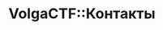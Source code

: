 ---
title: VolgaCTF::Контакты
main: ГЛАВНАЯ
ctf: ТЕКУЩИЕ СОРЕВНОВАНИЯ
contacts: КОНТАКТЫ
contacts_header_main: КАК С НАМИ
contacts_header_sub: СВЯЗАТЬСЯ
social_header_main: СЛЕДИТЬ ЗА
social_header_sub: НОВОСТЯМИ
about_invite_text: Вопросы по участию в соревнованиях - [invite@volgactf.ru](mailto:invite@volgactf.ru)
about_tribune_text: Предложить лекцию/семинар - [speakers@volgactf.ru](mailto:speakers@volgactf.ru)
about_partners_text: Предложить сотрудничество - [partners@volgactf.ru](mailto:partners@volgactf.ru)
about_info_text: "По всем информационным вопросам обращайтесь в группу [https://vk.com/volgactf](https://vk.com/volgactf){target=_blank}"
about_vk_text: "[Группа Вконтакте](https://vk.com/volgactf){target=_blank}"
about_twitter_text: "[Twitter](https://twitter.com/volgactf){target=_blank}"
about_github_text: "[Github](https://github.com/volgactf){target=_blank}"
layout: contacts.pug
---